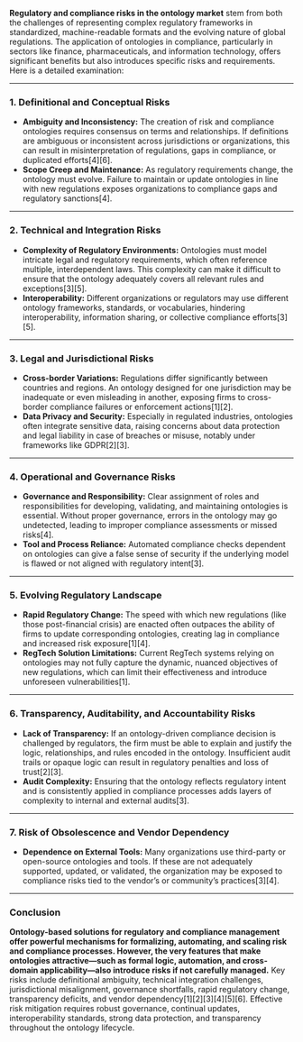 **Regulatory and compliance risks in the ontology market** stem from both the challenges of representing complex regulatory frameworks in standardized, machine-readable formats and the evolving nature of global regulations. The application of ontologies in compliance, particularly in sectors like finance, pharmaceuticals, and information technology, offers significant benefits but also introduces specific risks and requirements. Here is a detailed examination:

---

### 1. **Definitional and Conceptual Risks**

- **Ambiguity and Inconsistency:** The creation of risk and compliance ontologies requires consensus on terms and relationships. If definitions are ambiguous or inconsistent across jurisdictions or organizations, this can result in misinterpretation of regulations, gaps in compliance, or duplicated efforts[4][6].
- **Scope Creep and Maintenance:** As regulatory requirements change, the ontology must evolve. Failure to maintain or update ontologies in line with new regulations exposes organizations to compliance gaps and regulatory sanctions[4].

---

### 2. **Technical and Integration Risks**

- **Complexity of Regulatory Environments:** Ontologies must model intricate legal and regulatory requirements, which often reference multiple, interdependent laws. This complexity can make it difficult to ensure that the ontology adequately covers all relevant rules and exceptions[3][5].
- **Interoperability:** Different organizations or regulators may use different ontology frameworks, standards, or vocabularies, hindering interoperability, information sharing, or collective compliance efforts[3][5].

---

### 3. **Legal and Jurisdictional Risks**

- **Cross-border Variations:** Regulations differ significantly between countries and regions. An ontology designed for one jurisdiction may be inadequate or even misleading in another, exposing firms to cross-border compliance failures or enforcement actions[1][2].
- **Data Privacy and Security:** Especially in regulated industries, ontologies often integrate sensitive data, raising concerns about data protection and legal liability in case of breaches or misuse, notably under frameworks like GDPR[2][3].

---

### 4. **Operational and Governance Risks**

- **Governance and Responsibility:** Clear assignment of roles and responsibilities for developing, validating, and maintaining ontologies is essential. Without proper governance, errors in the ontology may go undetected, leading to improper compliance assessments or missed risks[4].
- **Tool and Process Reliance:** Automated compliance checks dependent on ontologies can give a false sense of security if the underlying model is flawed or not aligned with regulatory intent[3].

---

### 5. **Evolving Regulatory Landscape**

- **Rapid Regulatory Change:** The speed with which new regulations (like those post-financial crisis) are enacted often outpaces the ability of firms to update corresponding ontologies, creating lag in compliance and increased risk exposure[1][4].
- **RegTech Solution Limitations:** Current RegTech systems relying on ontologies may not fully capture the dynamic, nuanced objectives of new regulations, which can limit their effectiveness and introduce unforeseen vulnerabilities[1].

---

### 6. **Transparency, Auditability, and Accountability Risks**

- **Lack of Transparency:** If an ontology-driven compliance decision is challenged by regulators, the firm must be able to explain and justify the logic, relationships, and rules encoded in the ontology. Insufficient audit trails or opaque logic can result in regulatory penalties and loss of trust[2][3].
- **Audit Complexity:** Ensuring that the ontology reflects regulatory intent and is consistently applied in compliance processes adds layers of complexity to internal and external audits[3].

---

### 7. **Risk of Obsolescence and Vendor Dependency**

- **Dependence on External Tools:** Many organizations use third-party or open-source ontologies and tools. If these are not adequately supported, updated, or validated, the organization may be exposed to compliance risks tied to the vendor’s or community’s practices[3][4].

---

### **Conclusion**

**Ontology-based solutions for regulatory and compliance management offer powerful mechanisms for formalizing, automating, and scaling risk and compliance processes. However, the very features that make ontologies attractive—such as formal logic, automation, and cross-domain applicability—also introduce risks if not carefully managed.** Key risks include definitional ambiguity, technical integration challenges, jurisdictional misalignment, governance shortfalls, rapid regulatory change, transparency deficits, and vendor dependency[1][2][3][4][5][6]. Effective risk mitigation requires robust governance, continual updates, interoperability standards, strong data protection, and transparency throughout the ontology lifecycle.